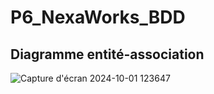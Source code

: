 # P6_NexaWorks_BDD

## Diagramme entité-association

![Capture d'écran 2024-10-01 123647](https://github.com/user-attachments/assets/f06a0817-1ce0-4d88-9d31-e51e44258747)
